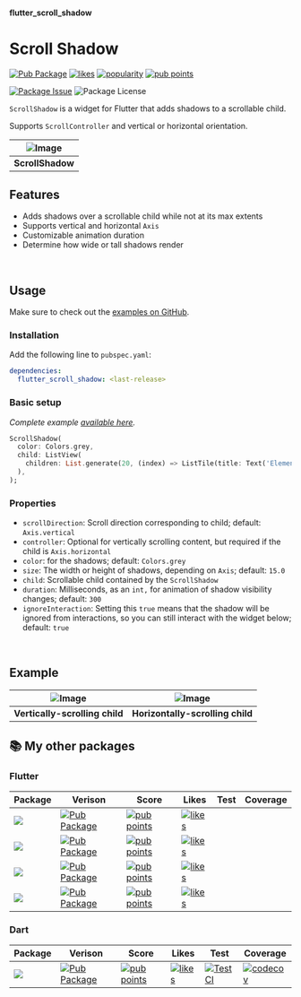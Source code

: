 #### flutter_scroll_shadow
# Scroll Shadow

[![Pub Package](https://img.shields.io/pub/v/flutter_scroll_shadow.svg?style=flat-square)](https://pub.dartlang.org/packages/flutter_scroll_shadow)
[![likes](https://badges.bar/flutter_scroll_shadow/likes)](https://pub.dev/packages/flutter_scroll_shadow/score)
[![popularity](https://badges.bar/flutter_scroll_shadow/popularity)](https://pub.dev/packages/flutter_scroll_shadow/score)
[![pub points](https://badges.bar/flutter_scroll_shadow/pub%20points)](https://pub.dev/packages/flutter_scroll_shadow/score)

[![Package Issue](https://img.shields.io/github/issues/rickypid/flutter_scroll_shadow)](https://github.com/rickypid/flutter_scroll_shadow/issues)
![Package License](https://img.shields.io/github/license/rickypid/flutter_scroll_shadow)

`ScrollShadow` is a widget for Flutter that adds shadows to a scrollable child.

Supports `ScrollController` and vertical or horizontal orientation.

| ![Image](https://github.com/rickypid/flutter_scroll_shadow/blob/master/doc/.media/example.gif?raw=true) |
| :------------: |
| **ScrollShadow** |

## Features
* Adds shadows over a scrollable child while not at its max extents
* Supports vertical and horizontal `Axis`
* Customizable animation duration
* Determine how wide or tall shadows render

&nbsp;

## Usage
Make sure to check out the [examples on GitHub](https://github.com/rickypid/flutter_scroll_shadow/tree/master/example).

### Installation
Add the following line to `pubspec.yaml`:
```yaml
dependencies:
  flutter_scroll_shadow: <last-release>
```

### Basic setup
*Complete example [available here](https://github.com/rickypid/flutter_scroll_shadow/blob/master/example/lib/main.dart).*

```dart
ScrollShadow(
  color: Colors.grey,
  child: ListView(
    children: List.generate(20, (index) => ListTile(title: Text('Element $index'),)),
  ),
);
```

### Properties
* `scrollDirection`: Scroll direction corresponding to child; default: `Axis.vertical`
* `controller`: Optional for vertically scrolling content, but required if the child is `Axis.horizontal`
* `color`: for the shadows; default: `Colors.grey`
* `size`: The width or height of shadows, depending on `Axis`; default: `15.0`
* `child`: Scrollable child contained by the `ScrollShadow`
* `duration`: Milliseconds, as an `int,` for animation of shadow visibility changes; default: `300`
* `ignoreInteraction`: Setting this `true` means that the shadow will be ignored from interactions, so you can still interact with the widget below; default: `true`

&nbsp;

## Example
![Image](https://github.com/rickypid/flutter_scroll_shadow/blob/master/doc/.media/example_vertical.png?raw=true) | ![Image](https://github.com/rickypid/flutter_scroll_shadow/blob/master/doc/.media/example_horizontal.png?raw=true)
:-:| :-:
**Vertically-scrolling child** | **Horizontally-scrolling child**


## 📚 My other packages

### Flutter

| Package | Verison | Score | Likes | Test | Coverage |
|--|--|--|--|--|--|
| [![](https://img.shields.io/static/v1?label=flutter&message=flutter_expandable_table&color=red??style=for-the-badge&logo=GitHub)](https://github.com/rickypid/flutter_expandable_table) | [![Pub Package](https://img.shields.io/pub/v/flutter_expandable_table.svg?style=flat-square)](https://pub.dartlang.org/packages/flutter_expandable_table) | [![pub points](https://badges.bar/flutter_expandable_table/pub%20points)](https://pub.dev/packages/flutter_expandable_table/score) | [![likes](https://badges.bar/flutter_expandable_table/likes)](https://pub.dev/packages/flutter_expandable_table/score) |  |  |
| [![](https://img.shields.io/static/v1?label=flutter&message=widget_tree_depth_counter&color=red??style=for-the-badge&logo=GitHub)](https://github.com/rickypid/widget_tree_depth_counter) | [![Pub Package](https://img.shields.io/pub/v/widget_tree_depth_counter.svg?style=flat-square)](https://pub.dartlang.org/packages/widget_tree_depth_counter) | [![pub points](https://badges.bar/widget_tree_depth_counter/pub%20points)](https://pub.dev/packages/widget_tree_depth_counter/score) | [![likes](https://badges.bar/widget_tree_depth_counter/likes)](https://pub.dev/packages/widget_tree_depth_counter/score) |  |  |
| [![](https://img.shields.io/static/v1?label=flutter&message=flutter_scroll_shadow&color=red??style=for-the-badge&logo=GitHub)](https://github.com/rickypid/flutter_scroll_shadow) | [![Pub Package](https://img.shields.io/pub/v/flutter_scroll_shadow.svg?style=flat-square)](https://pub.dartlang.org/packages/flutter_scroll_shadow) | [![pub points](https://badges.bar/flutter_scroll_shadow/pub%20points)](https://pub.dev/packages/flutter_scroll_shadow/score) | [![likes](https://badges.bar/flutter_scroll_shadow/likes)](https://pub.dev/packages/flutter_scroll_shadow/score) |  |  |
| [![](https://img.shields.io/static/v1?label=flutter&message=flutter_bargraph&color=red??style=for-the-badge&logo=GitHub)](https://github.com/rickypid/flutter_bargraph) | [![Pub Package](https://img.shields.io/pub/v/flutter_bargraph.svg?style=flat-square)](https://pub.dartlang.org/packages/flutter_bargraph) | [![pub points](https://badges.bar/flutter_bargraph/pub%20points)](https://pub.dev/packages/flutter_bargraph/score) | [![likes](https://badges.bar/flutter_bargraph/likes)](https://pub.dev/packages/flutter_bargraph/score) |  |  |

### Dart

| Package | Verison | Score | Likes | Test | Coverage |
|--|--|--|--|--|--|
| [![](https://img.shields.io/static/v1?label=dart&message=cowsay&color=red??style=for-the-badge&logo=GitHub)](https://github.com/rickypid/cowsay) | [![Pub Package](https://img.shields.io/pub/v/cowsay.svg?style=flat-square)](https://pub.dartlang.org/packages/cowsay) | [![pub points](https://badges.bar/cowsay/pub%20points)](https://pub.dev/packages/cowsay/score) | [![likes](https://badges.bar/cowsay/likes)](https://pub.dev/packages/cowsay/score) | [![Test CI](https://github.com/rickypid/cowsay/actions/workflows/test.yml/badge.svg)](https://github.com/rickypid/cowsay/actions/workflows/test.yml) | [![codecov](https://codecov.io/gh/rickypid/cowsay/branch/master/graph/badge.svg?token=Z65KEB9SAX)](https://codecov.io/gh/rickypid/cowsay) |

